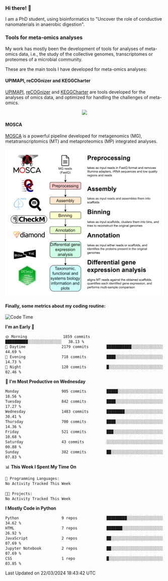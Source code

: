 ### Hi there! 👋

I am a PhD student, using bioinformatics to "Uncover the role of conductive nanomaterials in anaerobic digestion".

### Tools for meta-omics analyses

My work has mostly been the development of tools for analyses of meta-omics data, i.e., the study of the collective genomes, transcriptomes or proteomes of a microbial community.

These are the main tools I have developed for meta-omics analyses:

#### UPIMAPI, reCOGnizer and KEGGCharter

[UPIMAPI](https://github.com/iquasere/UPIMAPI), [reCOGnizer](https://github.com/iquasere/reCOGnizer) and [KEGGCharter](https://github.com/iquasere/KEGGCharter) are tools developed for the analyses of omics data, and optimized for handling the challenges of meta-omics.

<p align="center">
    <img src="assets/annotation_paper.png">
</p>

#### MOSCA

[MOSCA](https://github.com/iquasere/MOSCA) is a powerful pipeline developed for metagenomics (MG), metatranscriptomics (MT) and metaproteomics (MP) integrated analyses.

<p align="center">
    <img src="assets/mosca_workflow.png" align="center" width="700">
</p>


#### Finally, some metrics about my coding routine:

<!--START_SECTION:waka-->
![Code Time](http://img.shields.io/badge/Code%20Time-819%20hrs%203%20mins-blue)

**I'm an Early 🐤** 

```text
🌞 Morning                1859 commits        ██████████░░░░░░░░░░░░░░░   38.13 % 
🌆 Daytime                2179 commits        ███████████░░░░░░░░░░░░░░   44.69 % 
🌃 Evening                718 commits         ████░░░░░░░░░░░░░░░░░░░░░   14.73 % 
🌙 Night                  120 commits         █░░░░░░░░░░░░░░░░░░░░░░░░   02.46 % 
```
📅 **I'm Most Productive on Wednesday** 

```text
Monday                   905 commits         █████░░░░░░░░░░░░░░░░░░░░   18.56 % 
Tuesday                  842 commits         ████░░░░░░░░░░░░░░░░░░░░░   17.27 % 
Wednesday                1483 commits        ████████░░░░░░░░░░░░░░░░░   30.41 % 
Thursday                 700 commits         ████░░░░░░░░░░░░░░░░░░░░░   14.36 % 
Friday                   521 commits         ███░░░░░░░░░░░░░░░░░░░░░░   10.68 % 
Saturday                 43 commits          ░░░░░░░░░░░░░░░░░░░░░░░░░   00.88 % 
Sunday                   382 commits         ██░░░░░░░░░░░░░░░░░░░░░░░   07.83 % 
```


📊 **This Week I Spent My Time On** 

```text
💬 Programming Languages: 
No Activity Tracked This Week

🐱‍💻 Projects: 
No Activity Tracked This Week
```

**I Mostly Code in Python** 

```text
Python                   9 repos             █████████░░░░░░░░░░░░░░░░   34.62 % 
HTML                     7 repos             ███████░░░░░░░░░░░░░░░░░░   26.92 % 
JavaScript               2 repos             ██░░░░░░░░░░░░░░░░░░░░░░░   07.69 % 
Jupyter Notebook         2 repos             ██░░░░░░░░░░░░░░░░░░░░░░░   07.69 % 
CSS                      1 repo              █░░░░░░░░░░░░░░░░░░░░░░░░   03.85 % 
```




 Last Updated on 22/03/2024 18:43:42 UTC
<!--END_SECTION:waka-->
